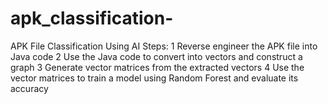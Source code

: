 # apk_classification-
APK File Classification Using AI
Steps:
1 Reverse engineer the APK file into Java code
2 Use the Java code to convert into vectors and construct a graph
3 Generate vector matrices from the extracted vectors
4 Use the vector matrices to train a model using Random Forest and evaluate its accuracy